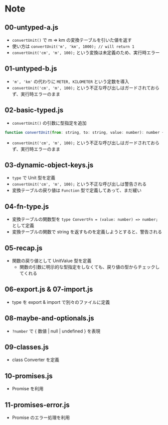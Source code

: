 # Note

## 00-untyped-a.js
- `convertUnit()` で m => km の変換テーブルを引いた値を返す
- 使い方は `convertUnit('m', 'km', 1000); // will return 1`
- `convertUnit('cm', 'm', 100);` という変換は未定義のため、実行時エラー

## 01-untyped-b.js
- `'m', 'km'` の代わりに `METER, KILOMETER` という定数を導入
- `convertUnit('cm', 'm', 100);` という不正な呼び出しはガードされておらず、実行時エラーのまま

## 02-basic-typed.js
- `convertUnit()` の引数に型指定を追加
```js
function convertUnit(from: string, to: string, value: number): number { ... }
```
- `convertUnit('cm', 'm', 100);` という不正な呼び出しはガードされておらず、実行時エラーのまま

## 03-dynamic-object-keys.js
- `type` で Unit 型を定義
- `convertUnit('cm', 'm', 100);` という不正な呼び出しは警告される
- 変換テーブルの戻り値は `Function` 型で定義してあって、まだ緩い

## 04-fn-type.js
- 変換テーブルの関数型を `type ConvertFn = (value: number) => number;` として定義
- 変換テーブルの関数で string を返すものを定義しようとすると、警告される

## 05-recap.js
- 関数の戻り値として UnitValue 型を定義
  - 関数の引数に明示的な型指定をしなくても、戻り値の型からチェックしてくれる

## 06-export.js & 07-import.js
- type を export & import で別々のファイルに定義

## 08-maybe-and-optionals.js
- `?number` で { 数値 | null | undefined } を表現

## 09-classes.js
- class Converter を定義

## 10-promises.js
- Promise を利用

## 11-promises-error.js
- Promise のエラー処理を利用
